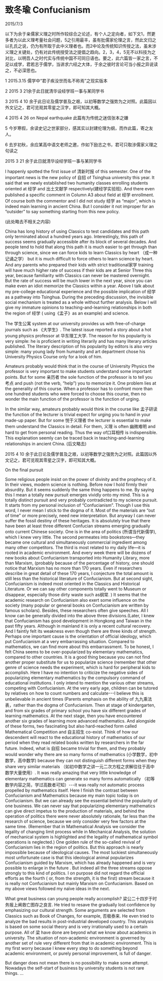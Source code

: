 # 致冬瑜 Confucianism
2015/7/3

以下为余于亲儒家义理之时所作较综合之论述，有个人之定向者，如下文1，然更多者为以此义理考量社会问题，5之引用最丰，虽有批儒家伦理之言，然此文归之以孔氏之说，仍为有所取于此中义理者也。而2中论及传统知识传授之法，虽末涉义理之关键处，仍有对此传统授受法之提倡之趋向。2，3，4，5无不以科技为之对比，以明吾人之时代实与传统中国不可同日语也。要之，此六篇皆一家之言，不足以成学，君若志于儒学，当讲求六经之大体，于余之彼时言论可当小报之异说读之，不必深思也。

1 2015.3.15 儒学中“君子疾没世而名不称焉”之现实版本

2 2015 3 21余于此日就清华设经学班一事与某同学书

3 2015 4 10 余于此日论及儒学普及之艰，以初等数学之强势为之对照。此篇因以外文记之，君可览观其零星之汉字，即可知其大概。

4 2015 4 26 on Nepal earthquake 此篇有为传统之迷信张本之嫌

5 今岁寒假，余读史记之世家部分，感其实以封建伦理为纲，而作此篇，寄之友人。

6 去岁初秋，余应某高中语文老师之邀，作如下励志之书，君可只取涉儒家义理之句读之

2015 3 21 余于此日就清华设经学班一事与某同学书

I happenly spotted the first issue of 清新时报 of this semester. One of the important news is the new policy of 自招 of Tsinghua university this year. It said that we newly established two humanity classes enrolling students oriented at 经学 and 出土文献学 respectively(建经学实验班). And there even published a specific comment in Column A3 about field at 经学 enrollment. Of course both the commentor and I did not study 经学 as “major”, which is indeed main learning in ancient China. But I consider it not improper for an “outsider” to say something starting from this new policy.

(此处略去不相关之内容)

China has long history of using Classics to test candidates and this path only terminated about a hundred years ago. Interestingly, this path of success seems gradually accessible after its block of several decades. And people tend to hold that along this path it is much easier to get through than through science, since we can force kids to learn Classics by heart （成一种记诵之学） but it is much difficult to force others to learn science by heart. And any parents who prepared their kids with strict traditional家学 training will have much higher rate of success if their kids are at Senior Three this year, because familiarity with Classics can never be mastered overnight. But the rate of success will be much lower in the next year, since you can make even an idiot memorize the Classics within a year. 
Above I talk about my pre-college educational experience and the possible implication of 经学 as a pathway into Tsinghua. During the preceding discussion, the invisible social mechanism is treated as a whole without further analysis. Below I will give my immature opinions to teaching-and-learning relationships in both the region of 经学 ( using《孟子》as an example) and science.

The 学生公寓 system at our university provides us with free-of-charge journals such as 《大学生》. The latest issue reported a story about a hot young physics professor at 华东理工大学. The reason for his popularity is very simple: he is proficient in writing literarily and has many literary articles published. The literary description of his popularity by editors is also very simple: many young lady from humanity and art department chose his University Physics Course only for a look of him.

Amateurs probably would think that in the course of University Physics the professor is very important to make students understand some important points. But for some 亲历者 the sole function of the professor is to tell you 考点 and push (not the verb, “help”) you to memorize it. One problem lies at the generality of this course. When a professor has to confront more than one hundred students who were forced to choose this course, then no wonder the main function of the professor is the function of urging.

In the similar way, amateurs probably would think in the course like 孟子研读 the function of the lecturer is trivial expect for urging you to hand in your made-up paper. But for some 悦于义理者 the lecturer is essential to make them understand the Classics in detail. For them, 义理 is often 幽微难明 and hard to get from personal reading. Thus the way of口耳相传 is indispensible. This explanation seemly can be traced back in teaching-and-learning relationships in ancient China. 
(后文略去)      

2015 4 10 余于此日论及儒学普及之艰，以初等数学之强势为之对照。此篇因以外文记之，君可览观其零星之汉字，即可知其大概。

On the final pursuit

Some religious people insist on the power of divinity and the prophecy of it. In their views, modern science is nothing. Before now I hold firmly their absurdity. But it seems suddenly the same thing happens to me. By saying this I mean a totally new pursuit emerges vividly onto my mind. This is a totally distinct pursuit and very probably contradicted to my science pursuit. It starts from my personal inclusion of “Confucianism”. Though I use this word, I never mean I stick to the dogma of it. Most of the materials are “out of time” or more precisely, need new interpretation. But anyway I can never suffer the fossil destiny of these heritages. It is absolutely true that there have been at least three different Confucian streams emerging gradually onto current Chinese society. One is in the area of politics (所谓当代新儒学), which I knew very little. The second permeates into bookstores—they became one cultural and simultaneously commercial ingredient among many other competitors. The third is most related to my daily life—it is rooted in academic environment. And every week there will be dozens of new books about Confucianism transported into Humanity Library, more than Marxism, (probably because of the percentage of history, one should notice that Marxism has no more than 170 years. Even if researchers describe in great detail of these 170 years, I conjecture the total amount is still less than the historical literature of Confucianism. But at second sight, Confucianism is indeed most oriented in the Classics and Historical Literature. Or we can say other components totally went to Museum or disappear, especially those dirty waste such as纲常. ) It seems that the academic research on Confucianism also exert some influence on the society (many popular or general books on Confucianism are written by famous scholars). Besides, these researchers often give speeches. All I know can be generally divided into the above three divisions.(Later, I knew that Confucianism has good development in Hongkong and Taiwan in the past fifty years. Although in mainland it is only a recent cultural recovery.  And I faintly felt its weakness even though there are three kinds of strength. Perhaps one important cause is the orientation of official ideology, which put Confucianism at a very embarrassing situation. Compared to mathematics, we can find more about this embarrassment. To be honest, I felt China seems to be over-popularized by elementary mathematics, compared to other countries. It is a good thing because you can not find another proper substitute for us to popularize science (remember that other genre of science needs the experiment, which is hard for peripheral kids to accomplish. Here I have no intention to criticize the negative sides of popularizing elementary mathematics by the compulsory command of educational institutions. I only intend to mention the various other streams, competing with Confucianism. At the very early age, children can be tutored by relatives on how to count numbers and calculate---I believe this is unbelievable in ancient times (Parents emphasis on the ability of 九九乘法表，rather than the dogma of Confucianism. Then at stage of kindergarten, and from six grades of primary school you have six different grades of learning mathematics. At the next stage, then you have encountered another six grades of learning more advanced mathematics. And alongside of these forms, two fascinating but also hard-reached form called Mathematical Competition and 自主招生 co-exist. Think of how our descendent will react to the educational history of mathematics of our period when they read related books written by researchers in the far future. Indeed, what is 自招 became trivial for them, and they probably would wonder why there are so many forms of mathematics (小学数学，初中数学，高中数学) because they can not distinguish different forms when they share very similar materials （如初中数学之讲一元二次方程之求解往往于高中数学大量使用）. It was really amazing that very little knowledge of elementary mathematics can generate so many forms automatically （初等数学内容之简，学过高数者可知）---it was really not automatic process propelled by mathematics itself. Here I finish the contrast between Confucianism and Mathematics because my main topic today is on Confucianism. But we can already see the essential behind the popularity of one business. We can never say that popularizing elementary mathematics can give direct impetus to the production of materials, and behind the operation of politics there were never absolutely rationale, far less than the research of science, because we only consider very few factors at the same time. (Remember that in Mathematical Analysis we consider the legality of changing limit process while in Mechanical Analysis, the solution of mechanical system is highlighted and the legality of mathematical symbol operations is neglected.) One golden rule of the so-called revival of Confucianism lies in the region of politics. But this approach is nearly impossible because of ideological causes. The most luckiest simultaneously most unfortunate case is that this ideological animal popularizes Confucianism guided by Marxism, which has already happened and is very possible to enlarge in the future . But indeed all the three streams oppose strongly to this kind of politics. I on purpose did not regard the official efforts as the fourth ( or, from the strength, it is the first) stream because it is really not Confucianism but mainly Marxism on Confucianism. Based on my above views followed my naïve ideas in the next.

What great business can young people really accomplish? 梁公二十四岁于时务报上阐救亡图存之良言. He tried to resave the gradually lost confidence by emphasizing our cultural strength. Some arguments are selected from Classics such as Book of Changes, for example, 否极泰来. He even tried to analyze the bad results in post-industrial developed country. This analysis is based on some social theory and is very irrationally used to a certain purpose. All of 梁 have done are beyond what we know about academics in university. The situation of non-academic environment is governed by another set of rule very different from that in academic environment. This is my first worry because I knew every step to do something beyond academic environment, or purely personal improvement, is full of danger.

But danger does not mean there is no possibility to make some attempt. Nowadays the self-start of business by university students is not rare things. …



